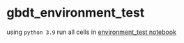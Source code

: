 # gbdt_environment_test

using `python 3.9` run all cells in [environment_test notebook](environment_test.ipynb)
